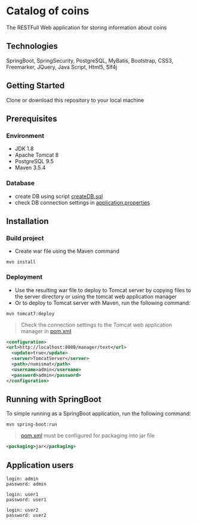 # Catalog of coins

The RESTFull Web application for storing information about coins

## Technologies
 SpringBoot, SpringSecurity, PostgreSQL, MyBatis, Bootstrap, CSS3, Freemarker, JQuery, Java Script, Html5, Slf4j 

## Getting Started

Clone or download this repository to your local machine

## Prerequisites

### Environment
- JDK 1.8
- Apache Tomcat 8
- PostgreSQL 9.5
- Maven 3.5.4
### Database
- сreate DB using script  [createDB.sql](https://github.com/grektravel/CatalogOfCoins/blob/master/createDB.sql)
- check DB connection settings in [application.properties](https://github.com/grektravel/CatalogOfCoins/blob/master/src/main/resources/application.properties)
## Installation

### Build project
- Create war file using the Maven command
```shell
mvn install
```
### Deployment
- Use the resulting war file to deploy to Tomcat server by copying files to the server directory or using the tomcat web application manager
- Or to deploy to Tomcat server with Maven, run the following command:
```shell
mvn tomcat7:deploy
```
> Check the connection settings to the Tomcat web application manager in [pom.xml](https://github.com/grektravel/CatalogOfCoins/blob/master/pom.xml)
```xml
<configuration>
<url>http://localhost:8080/manager/text</url>
  <update>true</update>
  <server>TomcatServer</server>
  <path>/numismat</path>
  <username>admin</username>
  <password>admin</password>
</configuration>
```
## Running with SpringBoot
To simple running as a SpringBoot application, run the following command:
```shell
mvn spring-boot:run
```
> [pom.xml](https://github.com/grektravel/CatalogOfCoins/blob/master/pom.xml) must be configured for packaging into jar file
```xml
<packaging>jar</packaging>
```
## Application users
```
login: admin
password: admin

login: user1
password: user1

login: user2
password: user2

```
